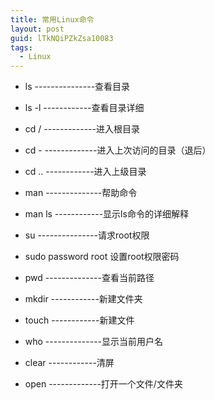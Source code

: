 ```yaml
---
title: 常用Linux命令
layout: post
guid: lTkNQiPZkZsa10083
tags:
  - Linux
---
```


* ls  ---------------查看目录

* ls -l  ------------查看目录详细

* cd /  -------------进入根目录

* cd -  -------------进入上次访问的目录（退后）

* cd ..  ------------进入上级目录


* man  --------------帮助命令

* man ls ------------显示ls命令的详细解释


* su  ---------------请求root权限

* sudo password root 设置root权限密码



* pwd  --------------查看当前路径

* mkdir  ------------新建文件夹

* touch  ------------新建文件

* who  --------------显示当前用户名

* clear  ------------清屏

* open  -------------打开一个文件/文件夹 













